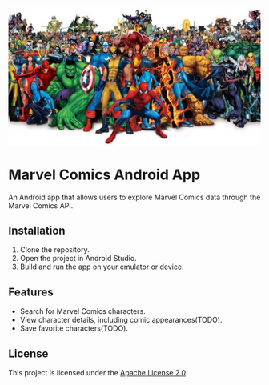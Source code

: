 ![Image](./app/src/main/res/drawable/marvel_comics_wallpapers.jpg)

# Marvel Comics Android App

An Android app that allows users to explore Marvel Comics data through the Marvel Comics API.

## Installation

1. Clone the repository.
2. Open the project in Android Studio.
3. Build and run the app on your emulator or device.

## Features

- Search for Marvel Comics characters.
- View character details, including comic appearances(TODO).
- Save favorite characters(TODO).

## License

This project is licensed under the [Apache License 2.0](LICENSE).
